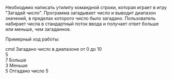 Необходимо написать утилиту командной строки, которая играет в игру "Загадай число". Программа загадывает число и выводит диапазон значений, в пределах которого число было загадано. Пользователь набирает числа в стандартный поток ввода и получает ответ больше или меньше, чем загаданное.

Примерный ход работы:

cmd
Загадано число в диапазоне от 0 до 10 <br>
5  
7 Больше <br>
3 Меньше  
5 Отгадано число 5

